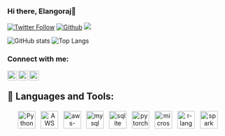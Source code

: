 ### Hi there, Elangoraj👋

<!-- [![Website](https://img.shields.io/badge/cosmicdepth-coding-orange)](https://dataview-ai.netlify.app/) -->
[![Twitter Follow](https://img.shields.io/badge/LinkedIn-0077B5)](https://www.linkedin.com/in/elangoraj/)
[![Github](https://img.shields.io/github/followers/CharalambosIoannou?label=Follow&style=social)](https://github.com/Elangoraj)
![](https://visitor-badge.laobi.icu/badge?page_id=Elangoraj.Elangoraj)

![GitHub stats](https://github-readme-stats.vercel.app/api?username=Elangoraj&show_icons=true)
![Top Langs](https://github-readme-stats.vercel.app/api/top-langs/?username=Elangoraj)


### Connect with me:

<!-- [<img align="left" alt="codeSTACKr.com" width="22px" src="https://raw.githubusercontent.com/iconic/open-iconic/master/svg/globe.svg" />][website] -->
<!-- [<img align="left" alt="codeSTACKr | YouTube" width="22px" background-color="#C52F30" src="https://cdn.jsdelivr.net/npm/simple-icons@v3/icons/youtube.svg" />][youtube] -->
[<img align="left" alt="codeSTACKr | Twitter" width="22px" src="https://cdn.jsdelivr.net/npm/simple-icons@v3/icons/twitter.svg" />][twitter]
[<img align="left" alt="codeSTACKr | LinkedIn" width="22px" src="https://cdn.jsdelivr.net/npm/simple-icons@v3/icons/linkedin.svg" />][linkedin]
[<img align="left" alt="codeSTACKr | Instagram" width="22px" src="https://cdn.jsdelivr.net/npm/simple-icons@v3/icons/instagram.svg" />][instagram]


<br />


 

 

 


## 🧰 Languages and Tools:
<p align="center">
<img onclick="#" src="https://github.com/Elangoraj/geticon/blob/master/icons/python.svg" alt="Python" height="40" style="vertical-align:top; margin:4px">
<img src="https://github.com/Elangoraj/geticon/blob/master/icons/aws.svg" alt="AWS" height="40" style="vertical-align:top; margin:4px">

 

 

 

 <img src="https://github.com/Elangoraj/geticon/blob/master/icons/aws-ec2.svg" alt="aws-ec2" height="40" style="vertical-align:top; margin:4px">
 <img src="https://github.com/Elangoraj/geticon/blob/master/icons/mysql.svg" alt="mysql" height="40" style="vertical-align:top; margin:4px">
 <img src="https://github.com/Elangoraj/geticon/blob/master/icons/sqlite.svg" alt="sqlite" height="40" style="vertical-align:top; margin:4px">
 <img src="https://github.com/Elangoraj/geticon/blob/master/icons/pytorch.svg" alt="pytorch" height="40" style="vertical-align:top; margin:4px">
 <img src="https://github.com/Elangoraj/geticon/blob/master/icons/microsoft-office-excel.svg" alt="microsoft-office-excel" height="40" style="vertical-align:top; margin:4px">
 <img src="https://raw.githubusercontent.com/Aarif1430/stack-icons/master/logos/r-lang.svg" alt="r-lang" height="40" style="vertical-align:top; margin:4px">
 <img src="https://raw.githubusercontent.com/Aarif1430/stack-icons/master/logos/spark.svg" alt="spark" height="40" style="vertical-align:top; margin:4px">
<!--  <img src="https://raw.githubusercontent.com/Aarif1430/stack-icons/master/logos/airflow.svg" alt="airflow" height="40" style="vertical-align:top; margin:4px">
 <img src="https://raw.githubusercontent.com/Aarif1430/stack-icons/master/logos/mongodb.svg" alt="mongodb" height="40" style="vertical-align:top; margin:4px"> -->
</p>

 

 

 

<!-- --- -->

 

 <!--

 

### 📺 Latest YouTube Videos

 

 

 

 YOUTUBE:START 
- [PI Approximation Animation](https://www.youtube.com/watch?v=z77q6ZqtNA0)-->
<!-- YOUTUBE:END 

 

 

 

➡️ [more videos...](https://www.youtube.com/channel/UCfvNKCSgWbxvgSBXX1Yvorw?view_as=subscriber)

 

 -->

 

<!-- --- -->

 

 <!-- BLOG-POST-LIST:START 

 

### 📕 Latest Blog Posts

 

 

 


- [Neural Networks: Building neural network from scratch](https://epoweriotatheta.netlify.app/blog/basics_of_neural_networks/)
- [Calculating Value of Pi](https://epoweriotatheta.netlify.app/blog/approximate_pi/)
- [Optical Character Recoginition](https://epoweriotatheta.netlify.app/blog/python_ocr/)
<!-- BLOG-POST-LIST:END 

 

 

 

➡️ [more blog posts...](https://epoweriotatheta.netlify.app/)

 

 -->

 

<!-- --- -->

 

 

 

<!-- [website]: https://dataview-ai.netlify.app/ -->
[twitter]: https://twitter.com/ElangoRj
<!-- [youtube]: https://www.youtube.com/channel/UCfvNKCSgWbxvgSBXX1Yvorw?view_as=subscriber -->
[instagram]: https://www.instagram.com/elangoraj183/?hl=en
[linkedin]: https://www.linkedin.com/in/Elangoraj/
[gruvbox]: https://github-readme-stats.vercel.app/api?username=Elangoraj&show_icons=true&hide=contribs,prs&cache_seconds=86400&theme=gruvbox
